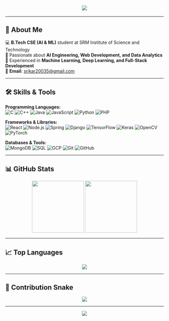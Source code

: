 <!-- Typing Intro -->
<h1 align="center">
  <img src="https://readme-typing-svg.herokuapp.com?size=30&center=true&vCenter=true&width=600&lines=Hey!+I'm+Srikar+Reddy;" />
</h1>

---

## 🚀 About Me  
💻 **B.Tech CSE (AI & ML)** student at SRM Institute of Science and Technology  
🧠 Passionate about **AI Engineering, Web Development, and Data Analytics**  
📌 Experienced in **Machine Learning, Deep Learning, and Full-Stack Development**   
📧 **Email:** srikar20035@gmail.com  

---

## 🛠️ Skills & Tools  

**Programming Languages:**  
![C](https://img.shields.io/badge/C-00599C?logo=c&logoColor=white)
![C++](https://img.shields.io/badge/C++-00599C?logo=c%2B%2B&logoColor=white)
![Java](https://img.shields.io/badge/Java-007396?logo=java&logoColor=white)
![JavaScript](https://img.shields.io/badge/JavaScript-F7DF1E?logo=javascript&logoColor=black)
![Python](https://img.shields.io/badge/Python-3776AB?logo=python&logoColor=white)
![PHP](https://img.shields.io/badge/PHP-777BB4?logo=php&logoColor=white)

**Frameworks & Libraries:**  
![React](https://img.shields.io/badge/React-20232A?logo=react&logoColor=61DAFB)
![Node.js](https://img.shields.io/badge/Node.js-339933?logo=node.js&logoColor=white)
![Spring](https://img.shields.io/badge/Spring-6DB33F?logo=spring&logoColor=white)
![Django](https://img.shields.io/badge/Django-092E20?logo=django&logoColor=white)
![TensorFlow](https://img.shields.io/badge/TensorFlow-FF6F00?logo=tensorflow&logoColor=white)
![Keras](https://img.shields.io/badge/Keras-D00000?logo=keras&logoColor=white)
![OpenCV](https://img.shields.io/badge/OpenCV-27338e?logo=opencv&logoColor=white)
![PyTorch](https://img.shields.io/badge/PyTorch-EE4C2C?logo=pytorch&logoColor=white)

**Databases & Tools:**  
![MongoDB](https://img.shields.io/badge/MongoDB-47A248?logo=mongodb&logoColor=white)
![SQL](https://img.shields.io/badge/SQL-4479A1?logo=postgresql&logoColor=white)
![GCP](https://img.shields.io/badge/Google%20Cloud-4285F4?logo=google-cloud&logoColor=white)
![Git](https://img.shields.io/badge/Git-F05032?logo=git&logoColor=white)
![GitHub](https://img.shields.io/badge/GitHub-181717?logo=github&logoColor=white)

---

## 📊 GitHub Stats  
<p align="center">
  <img src="https://github-readme-stats.vercel.app/api?username=Ignite7871&show_icons=true&theme=tokyonight" height="165" />
  <img src="https://github-readme-streak-stats.herokuapp.com/?user=Ignite7871&theme=tokyonight" height="165" />
</p>

---

## 📈 Top Languages  
<p align="center">
  <img src="https://github-readme-stats.vercel.app/api/top-langs/?username=Ignite7871&layout=compact&theme=tokyonight" />
</p>

---

## 🐍 Contribution Snake  
<p align="center">
  <img src="https://github.com/Ignite7871/Ignite7871/blob/output/github-contribution-grid-snake.svg" />
</p>

---

<p align="center">
  <img src="https://komarev.com/ghpvc/?username=Ignite7871&color=blue&style=flat-square" />
</p>
